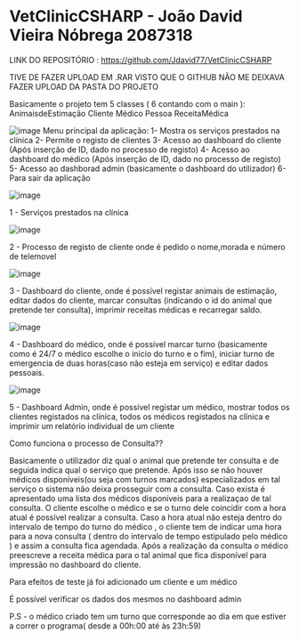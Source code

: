 # VetClinicCSHARP - João David Vieira Nóbrega 2087318

LINK DO REPOSITÓRIO : https://github.com/Jdavid77/VetClinicCSHARP


TIVE DE FAZER UPLOAD EM .RAR VISTO QUE O GITHUB NÃO ME DEIXAVA FAZER UPLOAD DA PASTA DO PROJETO

Basicamente o projeto tem 5 classes ( 6 contando com o main ): 
AnimaisdeEstimação
Cliente
Médico
Pessoa
ReceitaMédica

![image](https://user-images.githubusercontent.com/49655819/114282510-4453f400-9a3c-11eb-8e54-94555ea99c9a.png)
Menu principal da aplicação:
1- Mostra os serviços prestados na clínica
2- Permite o registo de clientes
3- Acesso ao dashboard do cliente (Após inserção de ID, dado no processo de registo)
4- Acesso ao dashboard do médico (Após inserção de ID, dado no processo de registo)
5- Acesso ao dashborad admin (basicamente o dashboard do utilizador)
6- Para sair da aplicação



![image](https://user-images.githubusercontent.com/49655819/114282880-82521780-9a3e-11eb-95cc-3cc408cece18.png)

1 - Serviços prestados na clínica


![image](https://user-images.githubusercontent.com/49655819/114282939-f2f93400-9a3e-11eb-8617-86e52e559e7b.png)

2 - Processo de registo de cliente onde é pedido o nome,morada e número de telemovel

![image](https://user-images.githubusercontent.com/49655819/114283053-ab26dc80-9a3f-11eb-82aa-b8e53350d6e0.png)

3 - Dashboard do cliente, onde é possível registar animais de estimação, editar dados do cliente, marcar consultas (indicando o id do animal que pretende ter consulta), imprimir receitas médicas e recarregar saldo.


![image](https://user-images.githubusercontent.com/49655819/114283156-37d19a80-9a40-11eb-84ac-9416a1715815.png)

4 - Dashboard do médico, onde é possível marcar turno (basicamente como é 24/7 o médico escolhe o inicio do turno e o fim), iniciar turno de emergencia de duas horas(caso não esteja em serviço) e editar dados pessoais.

![image](https://user-images.githubusercontent.com/49655819/114283197-6ea7b080-9a40-11eb-896b-fb26e3c2d860.png)

5 - Dashboard Admin, onde é possível registar um médico, mostrar todos os clientes registados na clínica, todos os médicos registados na clínica e imprimir um relatório individual de um cliente





Como funciona o processo de Consulta??

Basicamente o utilizador diz qual o animal que pretende ter consulta e de seguida indica qual o serviço que pretende.
Após isso se não houver médicos disponíveis(ou seja com turnos marcados) especializados em tal serviço o sistema não deixa prosseguir com a consulta.
Caso exista é apresentado uma lista dos médicos disponíveis para a realizaçao de tal consulta. O cliente escolhe o médico e se o turno dele coincidir com a hora atual é possível realizar a consulta. Caso a hora atual não esteja dentro do intervalo de tempo do turno do médico , o cliente tem de indicar uma hora para a nova consulta ( dentro do intervalo de tempo estipulado pelo médico ) e assim a consulta fica agendada. Após a realização da consulta o médico preescreve a receita médica para o tal animal que fica disponível para impressão no dashboard do cliente.





Para efeitos de teste já foi adicionado um cliente e um médico

É possível verificar os dados dos mesmos no dashboard admin


P.S - o médico criado tem um turno que corresponde ao dia em que estiver a correr o programa( desde a 00h:00 até às 23h:59)



